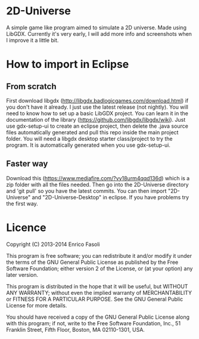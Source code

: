 # 2D-Universe
A simple game like program aimed to simulate a 2D universe. Made using LibGDX. Currently it's very early, I will add more info and screenshots when I improve it a little bit.

# How to import in Eclipse
## From scratch
First download libgdx (http://libgdx.badlogicgames.com/download.html) if you don't have it already. I just use the latest release (not nightly).
You will need to know how to set up a basic LibGDX project. You can learn it in the documentation of the library (https://github.com/libgdx/libgdx/wiki).
Just use gdx-setup-ui to create an eclipse project, then delete the .java source files automatically generated and pull this repo inside the main project folder.
You will need a libgdx desktop starter class/project to try the program. It is automatically generated when you use gdx-setup-ui.
## Faster way
Download this (https://www.mediafire.com/?vy18urm4qqd136d) which is a zip folder with all the files needed. Then go into the 2D-Universe directory and 'git pull' so you have the latest commits. You can then import "2D-Universe" and "2D-Universe-Desktop" in eclipse. If you have problems try the first way.

# Licence
Copyright (C) 2013-2014 Enrico Fasoli

This program is free software; you can redistribute it and/or modify it under the terms of the GNU General Public License as published by the Free Software Foundation; either version 2 of the License, or (at your option) any later version.

This program is distributed in the hope that it will be useful, but WITHOUT ANY WARRANTY; without even the implied warranty of MERCHANTABILITY or FITNESS FOR A PARTICULAR PURPOSE. See the GNU General Public License for more details.

You should have received a copy of the GNU General Public License along with this program; if not, write to the Free Software Foundation, Inc., 51 Franklin Street, Fifth Floor, Boston, MA 02110-1301, USA.
